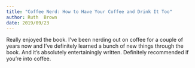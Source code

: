 ```yaml
---
title: "Coffee Nerd: How to Have Your Coffee and Drink It Too"
author: Ruth  Brown
date: 2019/09/23
---
```


Really enjoyed the book. I’ve been nerding out on coffee for a couple of years now and I’ve definitely learned a bunch of new things through the book. And it’s absolutely entertainingly written. Definitely recommended if you’re into coffee.